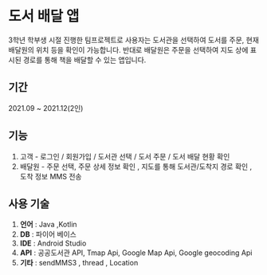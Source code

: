 # 도서 배달 앱

3학년 학부생 시절 진행한 팀프로젝트로 사용자는 도서관을 선택하여 도서를 주문, 현재 배달원의 위치 등을 확인이 가능합니다.
반대로 배달원은 주문을 선택하여 지도 상에 표시된 경로를 통해 책을 배달할 수 있는 앱입니다.

## 기간
2021.09 ~ 2021.12(2인)

## 기능

1. 고객 - 로그인 / 회원가입 / 도서관 선택 / 도서 주문 / 도서 배달 현황 확인
2. 배달원 - 주문 선택, 주문 상세 정보 확인 , 지도를 통해 도서관/도착지 경로 확인 , 도착 정보 MMS 전송 

## 사용 기술

1. **언어** : Java ,Kotlin
2. **DB** : 파이어 베이스
4. **IDE** : Android Studio 
5. **API** : 공공도서관 API, Tmap Api, Google Map Api, Google geocoding Api 
6. **기타** :  sendMMS3 , thread , Location


